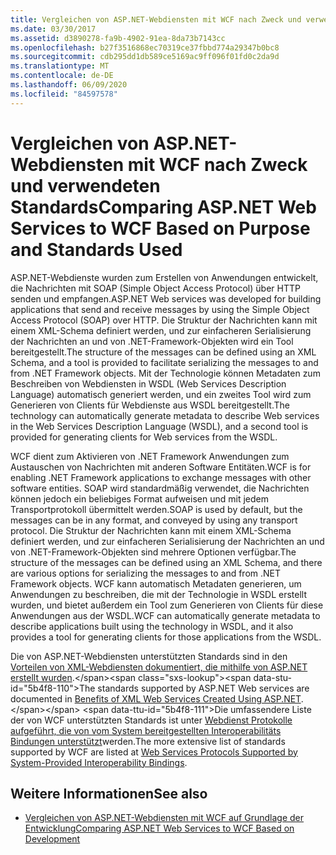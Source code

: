 ```yaml
---
title: Vergleichen von ASP.NET-Webdiensten mit WCF nach Zweck und verwendeten Standards
ms.date: 03/30/2017
ms.assetid: d3890278-fa9b-4902-91ea-8da73b7143cc
ms.openlocfilehash: b27f3516868ec70319ce37fbbd774a29347b0bc8
ms.sourcegitcommit: cdb295dd1db589ce5169ac9ff096f01fd0c2da9d
ms.translationtype: MT
ms.contentlocale: de-DE
ms.lasthandoff: 06/09/2020
ms.locfileid: "84597578"
---
```

# <a name="comparing-aspnet-web-services-to-wcf-based-on-purpose-and-standards-used"></a><span data-ttu-id="5b4f8-102">Vergleichen von ASP.NET-Webdiensten mit WCF nach Zweck und verwendeten Standards</span><span class="sxs-lookup"><span data-stu-id="5b4f8-102">Comparing ASP.NET Web Services to WCF Based on Purpose and Standards Used</span></span>
<span data-ttu-id="5b4f8-103">ASP.NET-Webdienste wurden zum Erstellen von Anwendungen entwickelt, die Nachrichten mit SOAP (Simple Object Access Protocol) über HTTP senden und empfangen.</span><span class="sxs-lookup"><span data-stu-id="5b4f8-103">ASP.NET Web services was developed for building applications that send and receive messages by using the Simple Object Access Protocol (SOAP) over HTTP.</span></span> <span data-ttu-id="5b4f8-104">Die Struktur der Nachrichten kann mit einem XML-Schema definiert werden, und zur einfacheren Serialisierung der Nachrichten an und von .NET-Framework-Objekten wird ein Tool bereitgestellt.</span><span class="sxs-lookup"><span data-stu-id="5b4f8-104">The structure of the messages can be defined using an XML Schema, and a tool is provided to facilitate serializing the messages to and from .NET Framework objects.</span></span> <span data-ttu-id="5b4f8-105">Mit der Technologie können Metadaten zum Beschreiben von Webdiensten in WSDL (Web Services Description Language) automatisch generiert werden, und ein zweites Tool wird zum Generieren von Clients für Webdienste aus WSDL bereitgestellt.</span><span class="sxs-lookup"><span data-stu-id="5b4f8-105">The technology can automatically generate metadata to describe Web services in the Web Services Description Language (WSDL), and a second tool is provided for generating clients for Web services from the WSDL.</span></span>  
  
 <span data-ttu-id="5b4f8-106">WCF dient zum Aktivieren von .NET Framework Anwendungen zum Austauschen von Nachrichten mit anderen Software Entitäten.</span><span class="sxs-lookup"><span data-stu-id="5b4f8-106">WCF is for enabling .NET Framework applications to exchange messages with other software entities.</span></span> <span data-ttu-id="5b4f8-107">SOAP wird standardmäßig verwendet, die Nachrichten können jedoch ein beliebiges Format aufweisen und mit jedem Transportprotokoll übermittelt werden.</span><span class="sxs-lookup"><span data-stu-id="5b4f8-107">SOAP is used by default, but the messages can be in any format, and conveyed by using any transport protocol.</span></span> <span data-ttu-id="5b4f8-108">Die Struktur der Nachrichten kann mit einem XML-Schema definiert werden, und zur einfacheren Serialisierung der Nachrichten an und von .NET-Framework-Objekten sind mehrere Optionen verfügbar.</span><span class="sxs-lookup"><span data-stu-id="5b4f8-108">The structure of the messages can be defined using an XML Schema, and there are various options for serializing the messages to and from .NET Framework objects.</span></span> <span data-ttu-id="5b4f8-109">WCF kann automatisch Metadaten generieren, um Anwendungen zu beschreiben, die mit der Technologie in WSDL erstellt wurden, und bietet außerdem ein Tool zum Generieren von Clients für diese Anwendungen aus der WSDL.</span><span class="sxs-lookup"><span data-stu-id="5b4f8-109">WCF can automatically generate metadata to describe applications built using the technology in WSDL, and it also provides a tool for generating clients for those applications from the WSDL.</span></span>  
  
 <span data-ttu-id="5b4f8-110">Die von ASP.NET-Webdiensten unterstützten Standards sind in den [Vorteilen von XML-Webdiensten dokumentiert, die mithilfe von ASP.NET erstellt wurden](https://docs.microsoft.com/previous-versions/dotnet/netframework-4.0/0859ebft(v=vs.100)).</span><span class="sxs-lookup"><span data-stu-id="5b4f8-110">The standards supported by ASP.NET Web services are documented in [Benefits of XML Web Services Created Using ASP.NET](https://docs.microsoft.com/previous-versions/dotnet/netframework-4.0/0859ebft(v=vs.100)).</span></span> <span data-ttu-id="5b4f8-111">Die umfassendere Liste der von WCF unterstützten Standards ist unter [Webdienst Protokolle aufgeführt, die von vom System bereitgestellten Interoperabilitäts Bindungen unterstützt](web-services-protocols-supported-by-system-provided-interoperability-bindings.md)werden.</span><span class="sxs-lookup"><span data-stu-id="5b4f8-111">The more extensive list of standards supported by WCF are listed at [Web Services Protocols Supported by System-Provided Interoperability Bindings](web-services-protocols-supported-by-system-provided-interoperability-bindings.md).</span></span>  
  
## <a name="see-also"></a><span data-ttu-id="5b4f8-112">Weitere Informationen</span><span class="sxs-lookup"><span data-stu-id="5b4f8-112">See also</span></span>

- [<span data-ttu-id="5b4f8-113">Vergleichen von ASP.NET-Webdiensten mit WCF auf Grundlage der Entwicklung</span><span class="sxs-lookup"><span data-stu-id="5b4f8-113">Comparing ASP.NET Web Services to WCF Based on Development</span></span>](comparing-aspnet-web-services-to-wcf-based-on-development.md)
